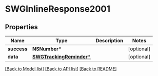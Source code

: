 # SWGInlineResponse2001

## Properties
Name | Type | Description | Notes
------------ | ------------- | ------------- | -------------
**success** | **NSNumber*** |  | [optional] 
**data** | [**SWGTrackingReminder***](SWGTrackingReminder.md) |  | [optional] 

[[Back to Model list]](../README.md#documentation-for-models) [[Back to API list]](../README.md#documentation-for-api-endpoints) [[Back to README]](../README.md)


